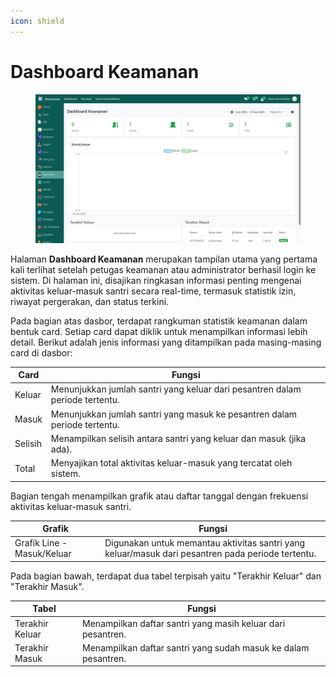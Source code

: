 ```yaml
---
icon: shield
---
```


# Dashboard Keamanan

<figure><img src="../../.gitbook/assets/image (80).png" alt=""><figcaption></figcaption></figure>

Halaman **Dashboard Keamanan** merupakan tampilan utama yang pertama kali terlihat setelah petugas keamanan atau administrator berhasil login ke sistem. Di halaman ini, disajikan ringkasan informasi penting mengenai aktivitas keluar-masuk santri secara real-time, termasuk statistik izin, riwayat pergerakan, dan status terkini.&#x20;

Pada bagian atas dasbor, terdapat rangkuman statistik keamanan dalam bentuk card. Setiap card dapat diklik untuk menampilkan informasi lebih detail. Berikut adalah jenis informasi yang ditampilkan pada masing-masing card di dasbor:

| Card    | Fungsi                                                                       |
| ------- | ---------------------------------------------------------------------------- |
| Keluar  | Menunjukkan jumlah santri yang keluar dari pesantren dalam periode tertentu. |
| Masuk   | Menunjukkan jumlah santri yang masuk ke pesantren dalam periode tertentu.    |
| Selisih | Menampilkan selisih antara santri yang keluar dan masuk (jika ada).          |
| Total   | Menyajikan total aktivitas keluar-masuk yang tercatat oleh sistem.           |

Bagian tengah menampilkan grafik atau daftar tanggal dengan frekuensi aktivitas keluar-masuk santri.

| Grafik                     | Fungsi                                                                                            |
| -------------------------- | ------------------------------------------------------------------------------------------------- |
| Grafik Line - Masuk/Keluar | Digunakan untuk memantau aktivitas santri yang keluar/masuk dari pesantren pada periode tertentu. |

Pada bagian bawah, terdapat dua tabel terpisah yaitu "Terakhir Keluar" dan "Terakhir Masuk".

| Tabel           | Fungsi                                                         |
| --------------- | -------------------------------------------------------------- |
| Terakhir Keluar | Menampilkan daftar santri yang masih keluar dari pesantren.    |
| Terakhir Masuk  | Menampilkan daftar santri yang sudah masuk ke dalam pesantren. |
